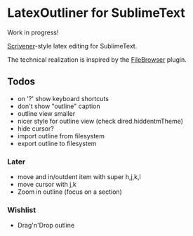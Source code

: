 # LatexOutliner for SublimeText

Work in progress!

[Scrivener][scr]-style latex editing for SublimeText.

The technical realization is inspired by the [FileBrowser][fb] plugin.

[scr]: https://www.literatureandlatte.com/scrivener.php
[fb]: https://github.com/aziz/SublimeFileBrowser

## Todos
- on '?' show keyboard shortcuts
- don't show "outline" caption
- outline view smaller
- nicer style for outline view (check dired.hiddentmTheme)
- hide cursor?
- import outline from filesystem
- export outline to filesystem

### Later
- move and in/outdent item with super h,j,k,l
- move cursor with j,k
- Zoom in outline (focus on a section)

### Wishlist
- Drag'n'Drop outline
